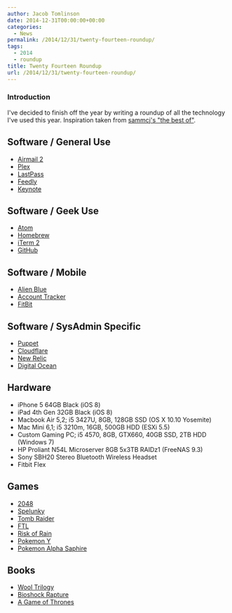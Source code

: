 ```yaml
---
author: Jacob Tomlinson
date: 2014-12-31T00:00:00+00:00
categories:
  - News
permalink: /2014/12/31/twenty-fourteen-roundup/
tags:
  - 2014
  - roundup
title: Twenty Fourteen Roundup
url: /2014/12/31/twenty-fourteen-roundup/
---
```



### Introduction

I've decided to finish off the year by writing a roundup of all the technology
I've used this year. Inspiration taken from [sammcj's "the best of"][1].

## Software / General Use

 * [Airmail 2](http://airmailapp.com/)
 * [Plex](https://plex.tv/)
 * [LastPass](https://lastpass.com/)
 * [Feedly](http://feedly.com/)
 * [Keynote](https://www.apple.com/uk/mac/keynote/)

## Software / Geek Use

 * [Atom](https://atom.io/)
 * [Homebrew](http://brew.sh/)
 * [iTerm 2](http://iterm2.com/)
 * [GitHub](https://github.com/)

## Software / Mobile

 * [Alien Blue](http://www.alienblue.org/)
 * [Account Tracker](http://grahamhaley.co.uk/accounts/)
 * [FitBit](https://itunes.apple.com/gb/app/fitbit/id462638897?mt=8)

## Software / SysAdmin Specific

 * [Puppet](http://puppetlabs.com/)
 * [Cloudflare](https://www.cloudflare.com/)
 * [New Relic](http://newrelic.com/)
 * [Digital Ocean](https://www.digitalocean.com/)

## Hardware

 * iPhone 5 64GB Black (iOS 8)
 * iPad 4th Gen 32GB Black (iOS 8)
 * Macbook Air 5,2; i5 3427U, 8GB, 128GB SSD (OS X 10.10 Yosemite)
 * Mac Mini 6,1; i5 3210m, 16GB, 500GB HDD (ESXi 5.5)
 * Custom Gaming PC; i5 4570, 8GB, GTX660, 40GB SSD, 2TB HDD (Windows 7)
 * HP Proliant N54L Microserver 8GB 5x3TB RAIDz1 (FreeNAS 9.3)
 * Sony SBH20 Stereo Bluetooth Wireless Headset
 * Fitbit Flex

## Games

 * [2048](http://gabrielecirulli.github.io/2048/)
 * [Spelunky](http://www.spelunkyworld.com/)
 * [Tomb Raider](http://en.wikipedia.org/wiki/Tomb_Raider_%282013_video_game%29)
 * [FTL](http://www.ftlgame.com/)
 * [Risk of Rain](http://riskofraingame.com/)
 * [Pokemon Y](http://www.pokemonxy.com/en-us/)
 * [Pokemon Alpha Saphire](http://www.pokemonrubysapphire.com/en-us/)

## Books

 * [Wool Trilogy](http://www.amazon.co.uk/Wool-Trilogy-1-Hugh-Howey/dp/0099580489)
 * [Bioshock Rapture](http://www.amazon.co.uk/Rapture-Bioshock-John-Shirley/dp/1848567049)
 * [A Game of Thrones](http://www.amazon.co.uk/dp/B004GJXQ20)

[1]: https://github.com/sammcj/the_best_of
